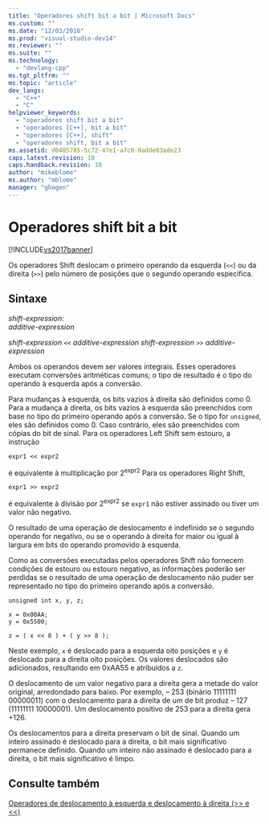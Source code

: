 ```yaml
---
title: "Operadores shift bit a bit | Microsoft Docs"
ms.custom: ""
ms.date: "12/03/2016"
ms.prod: "visual-studio-dev14"
ms.reviewer: ""
ms.suite: ""
ms.technology: 
  - "devlang-cpp"
ms.tgt_pltfrm: ""
ms.topic: "article"
dev_langs: 
  - "C++"
  - "C"
helpviewer_keywords: 
  - "operadores shift bit a bit"
  - "operadores [C++], bit a bit"
  - "operadores [C++], shift"
  - "operadores shift, bit a bit"
ms.assetid: d0485785-5c72-47e1-a7c0-0adde03ade23
caps.latest.revision: 10
caps.handback.revision: 10
author: "mikeblome"
ms.author: "mblome"
manager: "ghogen"
---
```

# Operadores shift bit a bit
[!INCLUDE[vs2017banner](../assembler/inline/includes/vs2017banner.md)]

Os operadores Shift deslocam o primeiro operando da esquerda \(`<<`\) ou da direita \(`>>`\) pelo número de posições que o segundo operando especifica.  
  
## Sintaxe  
 *shift\-expression*:  
 *additive\-expression*  
  
 *shift\-expression*  `<<`  *additive\-expression shift\-expression*  `>>`  *additive\-expression*  
  
 Ambos os operandos devem ser valores integrais.  Esses operadores executam conversões aritméticas comuns; o tipo de resultado é o tipo do operando à esquerda após a conversão.  
  
 Para mudanças à esquerda, os bits vazios à direita são definidos como 0.  Para a mudança à direita, os bits vazios à esquerda são preenchidos com base no tipo do primeiro operando após a conversão.  Se o tipo for `unsigned`, eles são definidos como 0.  Caso contrário, eles são preenchidos com cópias do bit de sinal.  Para os operadores Left Shift sem estouro, a instrução  
  
```  
expr1 << expr2   
```  
  
 é equivalente à multiplicação por 2<sup>expr2</sup> Para os operadores Right Shift,  
  
```  
expr1 >> expr2   
```  
  
 é equivalente à divisão por 2<sup>expr2</sup> se `expr1` não estiver assinado ou tiver um valor não negativo.  
  
 O resultado de uma operação de deslocamento é indefinido se o segundo operando for negativo, ou se o operando à direita for maior ou igual à largura em bits do operando promovido à esquerda.  
  
 Como as conversões executadas pelos operadores Shift não fornecem condições de estouro ou estouro negativo, as informações poderão ser perdidas se o resultado de uma operação de deslocamento não puder ser representado no tipo do primeiro operando após a conversão.  
  
```  
unsigned int x, y, z;  
  
x = 0x00AA;  
y = 0x5500;  
  
z = ( x << 8 ) + ( y >> 8 );  
```  
  
 Neste exemplo, `x` é deslocado para a esquerda oito posições e `y` é deslocado para a direita oito posições.  Os valores deslocados são adicionados, resultando em 0xAA55 e atribuídos a `z`.  
  
 O deslocamento de um valor negativo para a direita gera a metade do valor original, arredondado para baixo.  Por exemplo, – 253 \(binário 11111111 00000011\) com o deslocamento para a direita de um de bit produz – 127 \(11111111 10000001\).  Um deslocamento positivo de 253 para a direita gera \+126.  
  
 Os deslocamentos para a direita preservam o bit de sinal.  Quando um inteiro assinado é deslocado para a direita, o bit mais significativo permanece definido.  Quando um inteiro não assinado é deslocado para a direita, o bit mais significativo é limpo.  
  
## Consulte também  
 [Operadores de deslocamento à esquerda e deslocamento à direita \(\>\> e \<\<\)](../Topic/Left%20Shift%20and%20Right%20Shift%20Operators%20\(%3E%3E%20and%20%3C%3C\).md)
